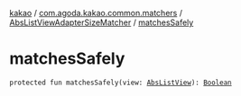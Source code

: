 [kakao](../../index.md) / [com.agoda.kakao.common.matchers](../index.md) / [AbsListViewAdapterSizeMatcher](index.md) / [matchesSafely](./matches-safely.md)

# matchesSafely

`protected fun matchesSafely(view: `[`AbsListView`](https://developer.android.com/reference/android/widget/AbsListView.html)`): `[`Boolean`](https://kotlinlang.org/api/latest/jvm/stdlib/kotlin/-boolean/index.html)